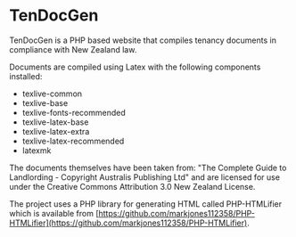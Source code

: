 TenDocGen
=========

TenDocGen is a PHP based website that compiles tenancy documents in compliance with New Zealand law.

Documents are compiled using Latex with the following components installed:

* texlive-common
* texlive-base
* texlive-fonts-recommended
* texlive-latex-base
* texlive-latex-extra
* texlive-latex-recommended
* latexmk

The documents themselves have been taken from: "The Complete Guide to Landlording - Copyright Australis Publishing Ltd"
and are licensed for use under the Creative Commons Attribution 3.0 New Zealand License.

The project uses a PHP library for generating HTML called PHP-HTMLifier which is available from  [https://github.com/markjones112358/PHP-HTMLifier](https://github.com/markjones112358/PHP-HTMLifier).
